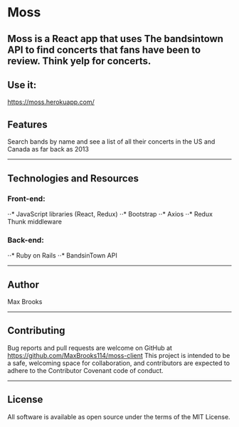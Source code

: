 # Moss
Moss is a React app that uses The bandsintown API to find concerts that fans have been to review. Think yelp for concerts.
---
## Use it:
https://moss.herokuapp.com/

## Features
Search bands by name and see a list of all their concerts in the US and Canada as far back as 2013

---

## Technologies and Resources
### Front-end:
⋅⋅* JavaScript libraries (React, Redux)
⋅⋅* Bootstrap
⋅⋅* Axios
⋅⋅* Redux Thunk middleware

### Back-end:
⋅⋅* Ruby on Rails
⋅⋅* BandsinTown API

---
## Author
Max Brooks

---
## Contributing
Bug reports and pull requests are welcome on GitHub at https://github.com/MaxBrooks114/moss-client This project is intended to be a safe, welcoming space for collaboration, and contributors are expected to adhere to the Contributor Covenant code of conduct.

---
## License
All software is available as open source under the terms of the MIT License.
